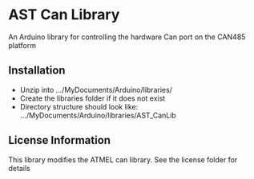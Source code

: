 AST Can Library
===================================

An Arduino library for controlling the hardware Can port on the CAN485 platform

Installation
--------------
* Unzip into .../MyDocuments/Arduino/libraries/
* Create the libraries folder if it does not exist
* Directory structure should look like: .../MyDocuments/Arduino/libraries/AST_CanLib

License Information
-------------------
This library modifies the ATMEL can library. See the license folder for details
